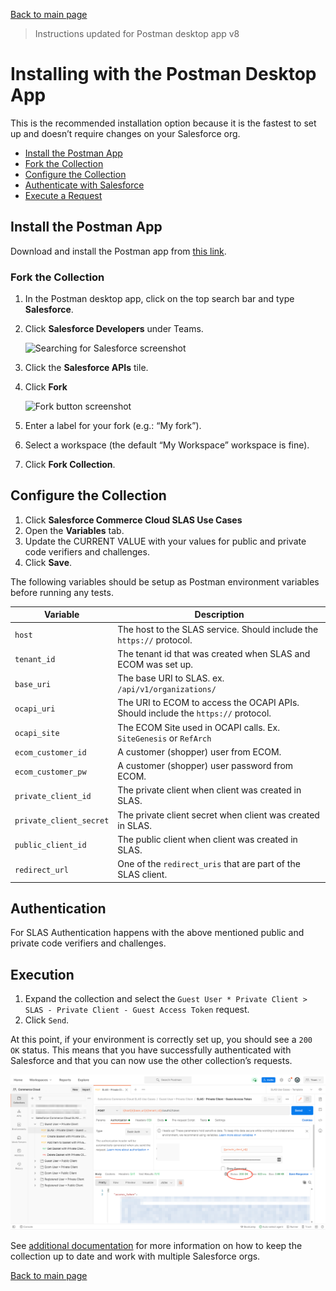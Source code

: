 [Back to main page](README.md)

> Instructions updated for Postman desktop app v8

# Installing with the Postman Desktop App

This is the recommended installation option because it is the fastest to set up and doesn’t require changes on your Salesforce org.

- [Install the Postman App](#install-the-postman-app)
- [Fork the Collection](#fork-the-collection)
- [Configure the Collection](#configure-the-collection)
- [Authenticate with Salesforce](#authenticate-with-salesforce)
- [Execute a Request](#execute-a-request)


## Install the Postman App

Download and install the Postman app from [this link](https://www.postman.com/downloads).


### Fork the Collection

1. In the Postman desktop app, click on the top search bar and type **Salesforce**.
1. Click **Salesforce Developers** under Teams.

    ![Searching for Salesforce screenshot](doc-gfx/app/search-salesforce.png)

1. Click the **Salesforce APIs** tile.
1. Click **Fork**

    ![Fork button screenshot](doc-gfx/app/fork-button.png)

1. Enter a label for your fork (e.g.: “My fork”).
1. Select a workspace (the default “My Workspace” workspace is fine).
1. Click **Fork Collection**.


## Configure the Collection

1. Click **Salesforce Commerce Cloud SLAS Use Cases**
1. Open the **Variables** tab.
1. Update the CURRENT VALUE with your values for public and private code verifiers and challenges.
1. Click **Save**.

The following variables should be setup as Postman environment variables before running any tests.

| Variable | Description |
| --- | --- |
| `host` | The host to the SLAS service. Should include the `https://` protocol. |
| `tenant_id` | The tenant id that was created when SLAS and ECOM was set up. |
| `base_uri` | The base URI to SLAS. ex. `/api/v1/organizations/` |
| `ocapi_uri` | The URI to ECOM to access the OCAPI APIs. Should include the `https://` protocol. |
| `ocapi_site` | The ECOM Site used in OCAPI calls. Ex. `SiteGenesis` or `RefArch` |
| `ecom_customer_id` | A customer (shopper) user from ECOM. |
| `ecom_customer_pw` | A customer (shopper) user password from ECOM. |
| `private_client_id` | The private client when client was created in SLAS. |
| `private_client_secret` | The private client secret when client was created in SLAS. |
| `public_client_id` | The public client when client was created in SLAS. |
| `redirect_url` | One of the `redirect_uris` that are part of the SLAS client. |


## Authentication
For SLAS Authentication happens with the above mentioned public and private code verifiers and challenges.


## Execution
1. Expand the collection and select the `Guest User * Private Client > SLAS - Private Client - Guest Access Token` request.
1. Click `Send`.

At this point, if your environment is correctly set up, you should see a `200 OK` status. This means that you have successfully authenticated with Salesforce and that you can now use the other collection’s requests.

![Authenticate screenshot](doc-gfx/app/slas_private_client_200.png)

See [additional documentation](README.md#additional-documentation) for more information on how to keep the collection up to date and work with multiple Salesforce orgs.


[Back to main page](README.md)
